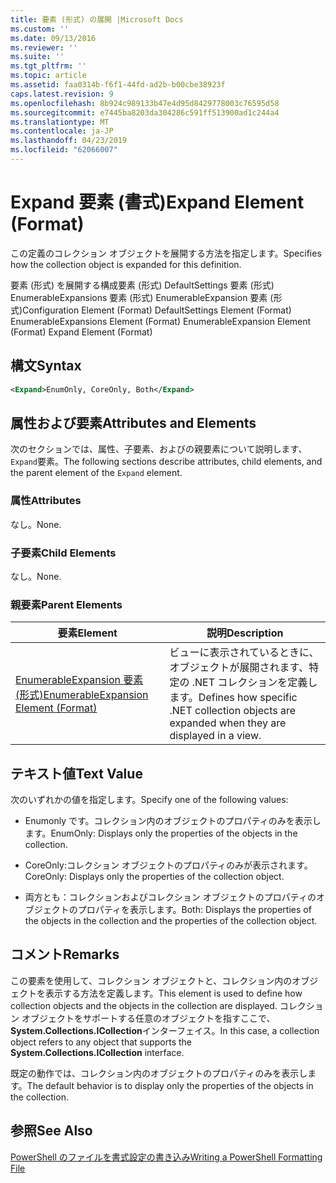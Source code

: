 ```yaml
---
title: 要素 (形式) の展開 |Microsoft Docs
ms.custom: ''
ms.date: 09/13/2016
ms.reviewer: ''
ms.suite: ''
ms.tgt_pltfrm: ''
ms.topic: article
ms.assetid: faa0314b-f6f1-44fd-ad2b-b00cbe38923f
caps.latest.revision: 9
ms.openlocfilehash: 8b924c989133b47e4d95d8429778003c76595d58
ms.sourcegitcommit: e7445ba8203da304286c591ff513900ad1c244a4
ms.translationtype: MT
ms.contentlocale: ja-JP
ms.lasthandoff: 04/23/2019
ms.locfileid: "62066007"
---
```

# <a name="expand-element-format"></a><span data-ttu-id="7e0a5-102">Expand 要素 (書式)</span><span class="sxs-lookup"><span data-stu-id="7e0a5-102">Expand Element (Format)</span></span>

<span data-ttu-id="7e0a5-103">この定義のコレクション オブジェクトを展開する方法を指定します。</span><span class="sxs-lookup"><span data-stu-id="7e0a5-103">Specifies how the collection object is expanded for this definition.</span></span>

<span data-ttu-id="7e0a5-104">要素 (形式) を展開する構成要素 (形式) DefaultSettings 要素 (形式) EnumerableExpansions 要素 (形式) EnumerableExpansion 要素 (形式)</span><span class="sxs-lookup"><span data-stu-id="7e0a5-104">Configuration Element (Format) DefaultSettings Element (Format) EnumerableExpansions Element (Format) EnumerableExpansion Element (Format) Expand Element (Format)</span></span>

## <a name="syntax"></a><span data-ttu-id="7e0a5-105">構文</span><span class="sxs-lookup"><span data-stu-id="7e0a5-105">Syntax</span></span>

```xml
<Expand>EnumOnly, CoreOnly, Both</Expand>
```

## <a name="attributes-and-elements"></a><span data-ttu-id="7e0a5-106">属性および要素</span><span class="sxs-lookup"><span data-stu-id="7e0a5-106">Attributes and Elements</span></span>

<span data-ttu-id="7e0a5-107">次のセクションでは、属性、子要素、およびの親要素について説明します、`Expand`要素。</span><span class="sxs-lookup"><span data-stu-id="7e0a5-107">The following sections describe attributes, child elements, and the parent element of the `Expand` element.</span></span>

### <a name="attributes"></a><span data-ttu-id="7e0a5-108">属性</span><span class="sxs-lookup"><span data-stu-id="7e0a5-108">Attributes</span></span>

<span data-ttu-id="7e0a5-109">なし。</span><span class="sxs-lookup"><span data-stu-id="7e0a5-109">None.</span></span>

### <a name="child-elements"></a><span data-ttu-id="7e0a5-110">子要素</span><span class="sxs-lookup"><span data-stu-id="7e0a5-110">Child Elements</span></span>

<span data-ttu-id="7e0a5-111">なし。</span><span class="sxs-lookup"><span data-stu-id="7e0a5-111">None.</span></span>

### <a name="parent-elements"></a><span data-ttu-id="7e0a5-112">親要素</span><span class="sxs-lookup"><span data-stu-id="7e0a5-112">Parent Elements</span></span>

|<span data-ttu-id="7e0a5-113">要素</span><span class="sxs-lookup"><span data-stu-id="7e0a5-113">Element</span></span>|<span data-ttu-id="7e0a5-114">説明</span><span class="sxs-lookup"><span data-stu-id="7e0a5-114">Description</span></span>|
|-------------|-----------------|
|[<span data-ttu-id="7e0a5-115">EnumerableExpansion 要素 (形式)</span><span class="sxs-lookup"><span data-stu-id="7e0a5-115">EnumerableExpansion Element (Format)</span></span>](./enumerableexpansion-element-format.md)|<span data-ttu-id="7e0a5-116">ビューに表示されているときに、オブジェクトが展開されます、特定の .NET コレクションを定義します。</span><span class="sxs-lookup"><span data-stu-id="7e0a5-116">Defines how specific .NET collection objects are expanded when they are displayed in a view.</span></span>|

## <a name="text-value"></a><span data-ttu-id="7e0a5-117">テキスト値</span><span class="sxs-lookup"><span data-stu-id="7e0a5-117">Text Value</span></span>

<span data-ttu-id="7e0a5-118">次のいずれかの値を指定します。</span><span class="sxs-lookup"><span data-stu-id="7e0a5-118">Specify one of the following values:</span></span>

- <span data-ttu-id="7e0a5-119">Enumonly です。コレクション内のオブジェクトのプロパティのみを表示します。</span><span class="sxs-lookup"><span data-stu-id="7e0a5-119">EnumOnly: Displays only the properties of the objects in the collection.</span></span>

- <span data-ttu-id="7e0a5-120">CoreOnly:コレクション オブジェクトのプロパティのみが表示されます。</span><span class="sxs-lookup"><span data-stu-id="7e0a5-120">CoreOnly: Displays only the properties of the collection object.</span></span>

- <span data-ttu-id="7e0a5-121">両方とも：コレクションおよびコレクション オブジェクトのプロパティのオブジェクトのプロパティを表示します。</span><span class="sxs-lookup"><span data-stu-id="7e0a5-121">Both: Displays the properties of the objects in the collection and the properties of the collection object.</span></span>

## <a name="remarks"></a><span data-ttu-id="7e0a5-122">コメント</span><span class="sxs-lookup"><span data-stu-id="7e0a5-122">Remarks</span></span>

<span data-ttu-id="7e0a5-123">この要素を使用して、コレクション オブジェクトと、コレクション内のオブジェクトを表示する方法を定義します。</span><span class="sxs-lookup"><span data-stu-id="7e0a5-123">This element is used to define how collection objects and the objects in the collection are displayed.</span></span> <span data-ttu-id="7e0a5-124">コレクション オブジェクトをサポートする任意のオブジェクトを指すここで、 **System.Collections.ICollection**インターフェイス。</span><span class="sxs-lookup"><span data-stu-id="7e0a5-124">In this case, a collection object refers to any object that supports the  **System.Collections.ICollection** interface.</span></span>

<span data-ttu-id="7e0a5-125">既定の動作では、コレクション内のオブジェクトのプロパティのみを表示します。</span><span class="sxs-lookup"><span data-stu-id="7e0a5-125">The default behavior is to display only the properties of the objects in the collection.</span></span>

## <a name="see-also"></a><span data-ttu-id="7e0a5-126">参照</span><span class="sxs-lookup"><span data-stu-id="7e0a5-126">See Also</span></span>

[<span data-ttu-id="7e0a5-127">PowerShell のファイルを書式設定の書き込み</span><span class="sxs-lookup"><span data-stu-id="7e0a5-127">Writing a PowerShell Formatting File</span></span>](./writing-a-powershell-formatting-file.md)
